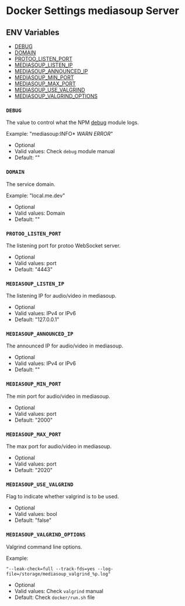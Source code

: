 # Docker Settings mediasoup Server


## ENV Variables

* [DEBUG](#debug)
* [DOMAIN](#domain)
* [PROTOO_LISTEN_PORT](#protoo_listen_port)
* [MEDIASOUP_LISTEN_IP](#mediasoup_listen_ip)
* [MEDIASOUP_ANNOUNCED_IP](#mediasoup_announced_ip)
* [MEDIASOUP_MIN_PORT](#mediasoup_min_port)
* [MEDIASOUP_MAX_PORT](#mediasoup_max_port)
* [MEDIASOUP_USE_VALGRIND](#mediasoup_use_valgrind)
* [MEDIASOUP_VALGRIND_OPTIONS](#mediasoup_valgrind_options)


### `DEBUG`

The value to control what the NPM [debug](https://www.npmjs.com/package/debug) module logs.

Example: "mediasoup:INFO* *WARN* *ERROR*"

* Optional
* Valid values: Check `debug` module manual
* Default: ""

### `DOMAIN`

The service domain.

Example: "local.me.dev"

* Optional
* Valid values: Domain
* Default: ""

### `PROTOO_LISTEN_PORT`

The listening port for protoo WebSocket server.

* Optional
* Valid values: port
* Default: "4443"

### `MEDIASOUP_LISTEN_IP`

The listening IP for audio/video in mediasoup.

* Optional
* Valid values: IPv4 or IPv6
* Default: "127.0.0.1"

### `MEDIASOUP_ANNOUNCED_IP`

The announced IP for audio/video in mediasoup.

* Optional
* Valid values: IPv4 or IPv6
* Default: ""

### `MEDIASOUP_MIN_PORT`

The min port for audio/video in mediasoup.

* Optional
* Valid values: port
* Default: "2000"

### `MEDIASOUP_MAX_PORT`

The max port for audio/video in mediasoup.

* Optional
* Valid values: port
* Default: "2020"

### `MEDIASOUP_USE_VALGRIND`

Flag to indicate whether valgrind is to be used.

* Optional
* Valid values: bool
* Default: "false"

### `MEDIASOUP_VALGRIND_OPTIONS`

Valgrind command line options.

Example:

`"--leak-check=full --track-fds=yes --log-file=/storage/mediasoup_valgrind_%p.log"`

* Optional
* Valid values: Check `valgrind` manual
* Default: Check `docker/run.sh` file
